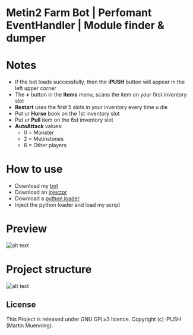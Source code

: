 # Metin2 Farm Bot | Perfomant EventHandler | Module finder & dumper

# Notes
- If the bot loads successfully, then the **iPUSH** button will appear in the left upper corner
- The **+** button in the **Items** menu, scans the item on your first inventory slot
- **Restart** uses the first 5 slots in your inventory every time u die
- Put ur **Horse** book on the 1st inventory slot
- Put ur **Pull** item on the 6st inventory slot
- **AutoAttack** values:
    - 0 = Monster
    - 2 = Metinstones
    - 6 = Other players

# How to use
- Download my [bot](https://www.elitepvpers.com/forum/attachments/metin2-hacks-bots-cheats-exploits-macros/305391d1586703018-release-src-python-level-farm-buff-bot-ipush-v2.zip)
- Download an [injector](https://github.com/master131/ExtremeInjector/releases/download/v3.7.3/Extreme.Injector.v3.7.3.-.by.master131.rar)
- Download a [python loader](http://www.elitepvpers.com/forum/metin2-hacks-bots-cheats-exploits-macros/4069225-pyloader-python-2-7-a.html)
- Inject the python loader and load my script

# Preview
![alt text](http://i.epvpimg.com/ewPjdab.jpg)

# Project structure
![alt text](http://i.epvpimg.com/l5Rpfab.jpg)

## License
This Project is released under GNU GPLv3 licence. Copyright (c) iPUSH (Martin Muenning).